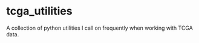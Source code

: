 # tcga_utilities
A collection of python utilities I call on frequently when working with TCGA data.
